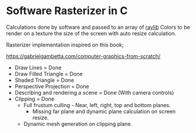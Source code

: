 # Software Rasterizer in C

Calculations done by software and passed to an array of [raylib](https://github.com/raysan5/raylib) Colors to be render on a texture the size of the screen with auto resize calculation.

Rasterizer implementation inspired on this book;

https://gabrielgambetta.com/computer-graphics-from-scratch/

-   Draw Lines = Done
-   Draw Filled Triangle = Done
-   Shaded Triangle = Done
-   Perspective Projection = Done
-   Describing and rendering a scene = Done (With camera controls)
-   Clipping = Done
    -   Full frustum culling - Near, left, right, top and bottom planes.
        -   Missing far plane and dynamic plane calculation on screen resize.
    -   Dynamic mesh generation on clipping plane.
